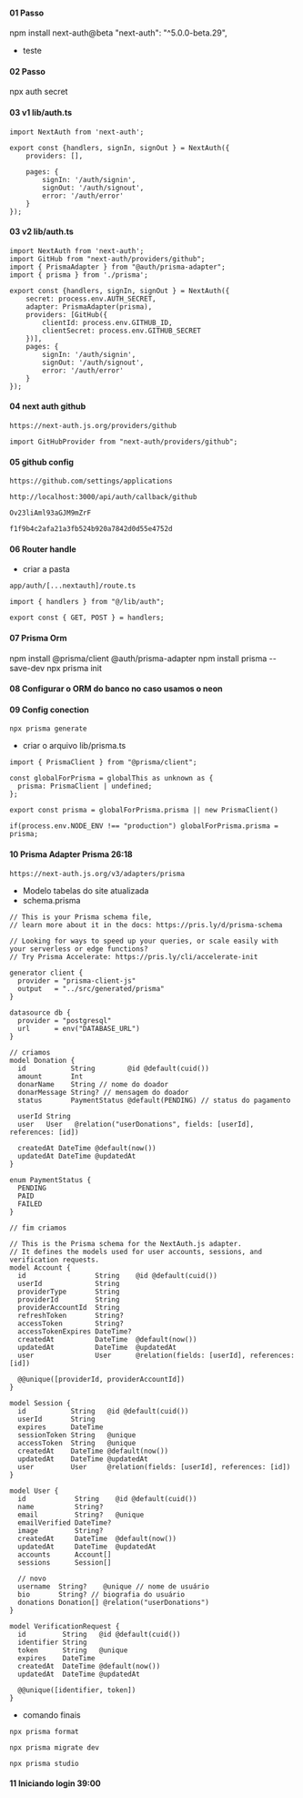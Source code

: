 
#### 01 Passo
npm install next-auth@beta
"next-auth": "^5.0.0-beta.29",
* teste
#### 02 Passo
npx auth secret

#### 03 v1 lib/auth.ts
```
import NextAuth from 'next-auth';

export const {handlers, signIn, signOut } = NextAuth({
    providers: [],
    
    pages: {
        signIn: '/auth/signin',
        signOut: '/auth/signout',
        error: '/auth/error'
    }
});
```

#### 03 v2 lib/auth.ts
```
import NextAuth from 'next-auth';
import GitHub from "next-auth/providers/github";
import { PrismaAdapter } from "@auth/prisma-adapter";
import { prisma } from './prisma';

export const {handlers, signIn, signOut } = NextAuth({
    secret: process.env.AUTH_SECRET,
    adapter: PrismaAdapter(prisma),
    providers: [GitHub({
        clientId: process.env.GITHUB_ID,
        clientSecret: process.env.GITHUB_SECRET
    })], 
    pages: {
        signIn: '/auth/signin',
        signOut: '/auth/signout',
        error: '/auth/error'
    }
});
```

#### 04 next auth github
``` sit doc
https://next-auth.js.org/providers/github
```

``` code usado
import GitHubProvider from "next-auth/providers/github";
```

#### 05 github config
``` url
https://github.com/settings/applications
```

``` Authorization callback URL
http://localhost:3000/api/auth/callback/github
```

``` Client ID
Ov23liAml93aGJM9mZrF
```

``` Client secrets
f1f9b4c2afa21a3fb524b920a7842d0d55e4752d
```

#### 06 Router handle
* criar a pasta
```
app/auth/[...nextauth]/route.ts
```

``` conteudo
import { handlers } from "@/lib/auth";

export const { GET, POST } = handlers;
```

#### 07 Prisma Orm
npm install @prisma/client @auth/prisma-adapter
npm install prisma --save-dev
npx prisma init

#### 08 Configurar o ORM do banco no caso usamos o neon

#### 09 Config conection
```
npx prisma generate
```
* criar o arquivo lib/prisma.ts
```
import { PrismaClient } from "@prisma/client";

const globalForPrisma = globalThis as unknown as {
  prisma: PrismaClient | undefined;
};

export const prisma = globalForPrisma.prisma || new PrismaClient()

if(process.env.NODE_ENV !== "production") globalForPrisma.prisma = prisma;
```

#### 10 Prisma Adapter Prisma 26:18
``` Link
https://next-auth.js.org/v3/adapters/prisma
```

* Modelo tabelas do site atualizada
* schema.prisma
```
// This is your Prisma schema file,
// learn more about it in the docs: https://pris.ly/d/prisma-schema

// Looking for ways to speed up your queries, or scale easily with your serverless or edge functions?
// Try Prisma Accelerate: https://pris.ly/cli/accelerate-init

generator client {
  provider = "prisma-client-js"
  output   = "../src/generated/prisma"
}

datasource db {
  provider = "postgresql"
  url      = env("DATABASE_URL")
}

// criamos
model Donation {
  id           String        @id @default(cuid())
  amount       Int
  donarName    String // nome do doador
  donarMessage String? // mensagem do doador
  status       PaymentStatus @default(PENDING) // status do pagamento 

  userId String
  user   User   @relation("userDonations", fields: [userId], references: [id])

  createdAt DateTime @default(now())
  updatedAt DateTime @updatedAt
}

enum PaymentStatus {
  PENDING
  PAID
  FAILED
}

// fim criamos

// This is the Prisma schema for the NextAuth.js adapter.
// It defines the models used for user accounts, sessions, and verification requests.
model Account {
  id                 String    @id @default(cuid())
  userId             String
  providerType       String
  providerId         String
  providerAccountId  String
  refreshToken       String?
  accessToken        String?
  accessTokenExpires DateTime?
  createdAt          DateTime  @default(now())
  updatedAt          DateTime  @updatedAt
  user               User      @relation(fields: [userId], references: [id])

  @@unique([providerId, providerAccountId])
}

model Session {
  id           String   @id @default(cuid())
  userId       String
  expires      DateTime
  sessionToken String   @unique
  accessToken  String   @unique
  createdAt    DateTime @default(now())
  updatedAt    DateTime @updatedAt
  user         User     @relation(fields: [userId], references: [id])
}

model User {
  id            String    @id @default(cuid())
  name          String?
  email         String?   @unique
  emailVerified DateTime?
  image         String?
  createdAt     DateTime  @default(now())
  updatedAt     DateTime  @updatedAt
  accounts      Account[]
  sessions      Session[]

  // novo
  username  String?    @unique // nome de usuário
  bio       String? // biografia do usuário
  donations Donation[] @relation("userDonations")
}

model VerificationRequest {
  id         String   @id @default(cuid())
  identifier String
  token      String   @unique
  expires    DateTime
  createdAt  DateTime @default(now())
  updatedAt  DateTime @updatedAt

  @@unique([identifier, token])
}
```
* comando finais
``` formata o shema
npx prisma format
```

``` rodando migrate
npx prisma migrate dev
```

``` prisma studio
npx prisma studio
```

#### 11 Iniciando login 39:00

